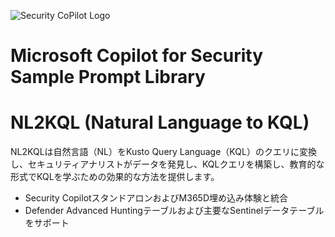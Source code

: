 ![Security CoPilot Logo](https://github.com/ninjyanaka/Copilot-For-Security/blob/main/Promptbook%20samples/ic_fluent_copilot_64_64%402x.png)
# Microsoft Copilot for Security Sample Prompt Library

# NL2KQL (Natural Language to KQL)

NL2KQLは自然言語（NL）をKusto Query Language（KQL）のクエリに変換し、セキュリティアナリストがデータを発見し、KQLクエリを構築し、教育的な形式でKQLを学ぶための効果的な方法を提供します。

- Security CopilotスタンドアロンおよびM365D埋め込み体験と統合
- Defender Advanced Huntingテーブルおよび主要なSentinelデータテーブルをサポート

